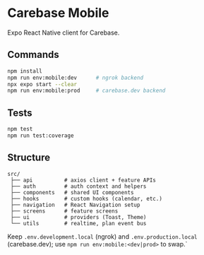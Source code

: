 # Carebase Mobile

Expo React Native client for Carebase.

## Commands
```bash
npm install
npm run env:mobile:dev      # ngrok backend
npx expo start --clear
npm run env:mobile:prod     # carebase.dev backend
```

## Tests
```bash
npm test
npm run test:coverage
```

## Structure
```
src/
 ├── api          # axios client + feature APIs
 ├── auth         # auth context and helpers
 ├── components   # shared UI components
 ├── hooks        # custom hooks (calendar, etc.)
 ├── navigation   # React Navigation setup
 ├── screens      # feature screens
 ├── ui           # providers (Toast, Theme)
 └── utils        # realtime, plan event bus
```

Keep `.env.development.local` (ngrok) and `.env.production.local` (carebase.dev); use `npm run env:mobile:<dev|prod>` to swap.`
